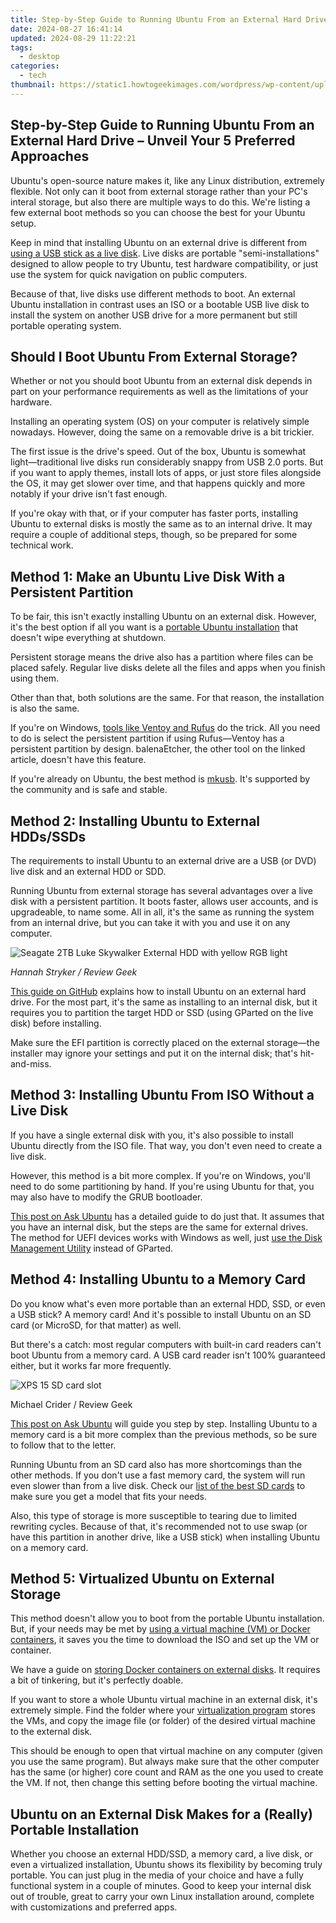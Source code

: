 ```yaml
---
title: Step-by-Step Guide to Running Ubuntu From an External Hard Drive – Unveil Your 5 Preferred Approaches
date: 2024-08-27 16:41:14
updated: 2024-08-29 11:22:21
tags:
  - desktop
categories:
  - tech
thumbnail: https://static1.howtogeekimages.com/wordpress/wp-content/uploads/2023/10/52848595313_10a16acb73_o.jpg
---
```


## Step-by-Step Guide to Running Ubuntu From an External Hard Drive – Unveil Your 5 Preferred Approaches

Ubuntu's open-source nature makes it, like any Linux distribution, extremely flexible. Not only can it boot from external storage rather than your PC's interal storage, but also there are multiple ways to do this. We're listing a few external boot methods so you can choose the best for your Ubuntu setup.

 Keep in mind that installing Ubuntu on an external drive is different from [using a USB stick as a live disk](https://instagram-video-files.techidaily.com/updated-elevate-your-instagram-game-with-pro-edit-techniques/). Live disks are portable "semi-installations" designed to allow people to try Ubuntu, test hardware compatibility, or just use the system for quick navigation on public computers.

 Because of that, live disks use different methods to boot. An external Ubuntu installation in contrast uses an ISO or a bootable USB live disk to install the system on another USB drive for a more permanent but still portable operating system.

##  Should I Boot Ubuntu From External Storage?

 Whether or not you should boot Ubuntu from an external disk depends in part on your performance requirements as well as the limitations of your hardware.

 Installing an operating system (OS) on your computer is relatively simple nowadays. However, doing the same on a removable drive is a bit trickier.

 The first issue is the drive's speed. Out of the box, Ubuntu is somewhat light—traditional live disks run considerably snappy from USB 2.0 ports. But if you want to apply themes, install lots of apps, or just store files alongside the OS, it may get slower over time, and that happens quickly and more notably if your drive isn't fast enough.

 If you're okay with that, or if your computer has faster ports, installing Ubuntu to external disks is mostly the same as to an internal drive. It may require a couple of additional steps, though, so be prepared for some technical work.

##  Method 1: Make an Ubuntu Live Disk With a Persistent Partition

 To be fair, this isn't exactly installing Ubuntu on an external disk. However, it's the best option if all you want is a [portable Ubuntu installation](https://some-skills.techidaily.com/2024-approved-the-artisans-guide-to-unique-photographic-assemblages/) that doesn't wipe everything at shutdown.

 Persistent storage means the drive also has a partition where files can be placed safely. Regular live disks delete all the files and apps when you finish using them.

 Other than that, both solutions are the same. For that reason, the installation is also the same.

 If you're on Windows, [tools like Ventoy and Rufus](https://some-skills.techidaily.com/updated-streamline-your-shots-a-windows-11-guide/) do the trick. All you need to do is select the persistent partition if using Rufus—Ventoy has a persistent partition by design. balenaEtcher, the other tool on the linked article, doesn't have this feature.

 If you're already on Ubuntu, the best method is [mkusb](https://help.ubuntu.com/community/mkusb). It's supported by the community and is safe and stable.

##  Method 2: Installing Ubuntu to External HDDs/SSDs

 The requirements to install Ubuntu to an external drive are a USB (or DVD) live disk and an external HDD or SDD.

 Running Ubuntu from external storage has several advantages over a live disk with a persistent partition. It boots faster, allows user accounts, and is upgradeable, to name some. All in all, it's the same as running the system from an internal drive, but you can take it with you and use it on any computer.

![Seagate 2TB Luke Skywalker External HDD with yellow RGB light](https://static1.howtogeekimages.com/wordpress/wp-content/uploads/2023/01/e149b105.jpg) 

_Hannah Stryker / Review Geek_

[This guide on GitHub](https://github.com/danielTobon43/ubuntuExternalHDD) explains how to install Ubuntu on an external hard drive. For the most part, it's the same as installing to an internal disk, but it requires you to partition the target HDD or SSD (using GParted on the live disk) before installing.

 Make sure the EFI partition is correctly placed on the external storage—the installer may ignore your settings and put it on the internal disk; that's hit-and-miss.

##  Method 3: Installing Ubuntu From ISO Without a Live Disk

 If you have a single external disk with you, it's also possible to install Ubuntu directly from the ISO file. That way, you don't even need to create a live disk.

 However, this method is a bit more complex. If you're on Windows, you'll need to do some partitioning by hand. If you're using Ubuntu for that, you may also have to modify the GRUB bootloader.

[This post on Ask Ubuntu](https://askubuntu.com/a/1459018) has a detailed guide to do just that. It assumes that you have an internal disk, but the steps are the same for external drives. The method for UEFI devices works with Windows as well, just [use the Disk Management Utility](https://screen-sharing-recording.techidaily.com/key-tips-for-optimal-live-sports-content-capture/) instead of GParted.

##  Method 4: Installing Ubuntu to a Memory Card

 Do you know what's even more portable than an external HDD, SSD, or even a USB stick? A memory card! And it's possible to install Ubuntu on an SD card (or MicroSD, for that matter) as well.

 But there's a catch: most regular computers with built-in card readers can't boot Ubuntu from a memory card. A USB card reader isn't 100% guaranteed either, but it works far more frequently.

![XPS 15 SD card slot](https://static1.howtogeekimages.com/wordpress/wp-content/uploads/2020/11/f4736366.jpg) 

Michael Crider / Review Geek

[This post on Ask Ubuntu](https://askubuntu.com/a/1126878) will guide you step by step. Installing Ubuntu to a memory card is a bit more complex than the previous methods, so be sure to follow that to the letter.

 Running Ubuntu from an SD card also has more shortcomings than the other methods. If you don't use a fast memory card, the system will run even slower than from a live disk. Check our [list of the best SD cards](https://facebook-video-content.techidaily.com/2024-approved-what-lurks-behind-the-curtain-of-missing-video-suggestions/) to make sure you get a model that fits your needs.

 Also, this type of storage is more susceptible to tearing due to limited rewriting cycles. Because of that, it's recommended not to use swap (or have this partition in another drive, like a USB stick) when installing Ubuntu on a memory card.

##  Method 5: Virtualized Ubuntu on External Storage

 This method doesn't allow you to boot from the portable Ubuntu installation. But, if your needs may be met by [using a virtual machine (VM) or Docker containers](https://fox-direct.techidaily.com/new-different-editions-of-windows-film-editor-software-for-2024/), it saves you the time to download the ISO and set up the VM or container.

 We have a guide on [storing Docker containers on external disks](https://facebook-clips.techidaily.com/new-in-2024-seamless-transition-of-video-files-to-facebook-for-pcandroid/). It requires a bit of tinkering, but it's perfectly doable.

 If you want to store a whole Ubuntu virtual machine in an external disk, it's extremely simple. Find the folder where your [virtualization program](https://some-approaches.techidaily.com/transformative-approaches-to-engaging-with-online-video-reviews-for-2024/) stores the VMs, and copy the image file (or folder) of the desired virtual machine to the external disk.

 This should be enough to open that virtual machine on any computer (given you use the same program). But always make sure that the other computer has the same (or higher) core count and RAM as the one you used to create the VM. If not, then change this setting before booting the virtual machine.

##  Ubuntu on an External Disk Makes for a (Really) Portable Installation

 Whether you choose an external HDD/SSD, a memory card, a live disk, or even a virtualized installation, Ubuntu shows its flexibility by becoming truly portable. You can just plug in the media of your choice and have a fully functional system in a couple of minutes. Good to keep your internal disk out of trouble, great to carry your own Linux installation around, complete with customizations and preferred apps.

<ins class="adsbygoogle"
     style="display:block"
     data-ad-format="autorelaxed"
     data-ad-client="ca-pub-7571918770474297"
     data-ad-slot="1223367746"></ins>



<ins class="adsbygoogle"
     style="display:block"
     data-ad-client="ca-pub-7571918770474297"
     data-ad-slot="8358498916"
     data-ad-format="auto"
     data-full-width-responsive="true"></ins>
